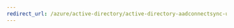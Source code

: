```yaml
---
redirect_url: /azure/active-directory/active-directory-aadconnectsync-understanding-declarative-provisioning
---
```

